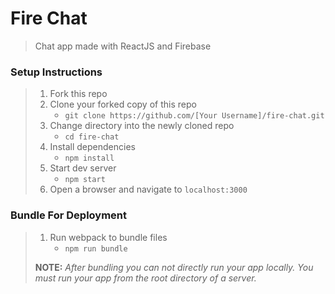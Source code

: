 # Fire Chat

> Chat app made with ReactJS and Firebase

### Setup Instructions

> 1. Fork this repo
> 1. Clone your forked copy of this repo
>    - `git clone https://github.com/[Your Username]/fire-chat.git`
> 1. Change directory into the newly cloned repo
>    - `cd fire-chat`
> 1. Install dependencies 
>    - `npm install`
> 1. Start dev server
>    - `npm start`
> 1. Open a browser and navigate to `localhost:3000`

### Bundle For Deployment

> 1. Run webpack to bundle files
>    - `npm run bundle`
> 
> **NOTE:** *After bundling you can not directly run your app locally. You must run your app from the root directory of a server.*
